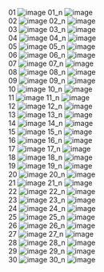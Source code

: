 
01 ![image](https://static.tenki.jp/images/icon/forecast-days-weather/01.png) 01_n ![image](https://static.tenki.jp/images/icon/forecast-days-weather/01_n.png)  
02 ![image](https://static.tenki.jp/images/icon/forecast-days-weather/02.png) 02_n ![image](https://static.tenki.jp/images/icon/forecast-days-weather/02_n.png)  
03 ![image](https://static.tenki.jp/images/icon/forecast-days-weather/03.png) 03_n ![image](https://static.tenki.jp/images/icon/forecast-days-weather/03_n.png)  
04 ![image](https://static.tenki.jp/images/icon/forecast-days-weather/04.png) 04_n ![image](https://static.tenki.jp/images/icon/forecast-days-weather/04_n.png)  
05 ![image](https://static.tenki.jp/images/icon/forecast-days-weather/05.png) 05_n ![image](https://static.tenki.jp/images/icon/forecast-days-weather/05_n.png)  
06 ![image](https://static.tenki.jp/images/icon/forecast-days-weather/06.png) 06_n ![image](https://static.tenki.jp/images/icon/forecast-days-weather/06_n.png)  
07 ![image](https://static.tenki.jp/images/icon/forecast-days-weather/07.png) 07_n ![image](https://static.tenki.jp/images/icon/forecast-days-weather/07_n.png)  
08 ![image](https://static.tenki.jp/images/icon/forecast-days-weather/08.png) 08_n ![image](https://static.tenki.jp/images/icon/forecast-days-weather/08_n.png)  
09 ![image](https://static.tenki.jp/images/icon/forecast-days-weather/09.png) 09_n ![image](https://static.tenki.jp/images/icon/forecast-days-weather/09_n.png)  
10 ![image](https://static.tenki.jp/images/icon/forecast-days-weather/10.png) 10_n ![image](https://static.tenki.jp/images/icon/forecast-days-weather/10_n.png)  
11 ![image](https://static.tenki.jp/images/icon/forecast-days-weather/11.png) 11_n ![image](https://static.tenki.jp/images/icon/forecast-days-weather/11_n.png)  
12 ![image](https://static.tenki.jp/images/icon/forecast-days-weather/12.png) 12_n ![image](https://static.tenki.jp/images/icon/forecast-days-weather/12_n.png)  
13 ![image](https://static.tenki.jp/images/icon/forecast-days-weather/13.png) 13_n ![image](https://static.tenki.jp/images/icon/forecast-days-weather/13_n.png)  
14 ![image](https://static.tenki.jp/images/icon/forecast-days-weather/14.png) 14_n ![image](https://static.tenki.jp/images/icon/forecast-days-weather/14_n.png)  
15 ![image](https://static.tenki.jp/images/icon/forecast-days-weather/15.png) 15_n ![image](https://static.tenki.jp/images/icon/forecast-days-weather/15_n.png)  
16 ![image](https://static.tenki.jp/images/icon/forecast-days-weather/16.png) 16_n ![image](https://static.tenki.jp/images/icon/forecast-days-weather/16_n.png)  
17 ![image](https://static.tenki.jp/images/icon/forecast-days-weather/17.png) 17_n ![image](https://static.tenki.jp/images/icon/forecast-days-weather/17_n.png)  
18 ![image](https://static.tenki.jp/images/icon/forecast-days-weather/18.png) 18_n ![image](https://static.tenki.jp/images/icon/forecast-days-weather/18_n.png)  
19 ![image](https://static.tenki.jp/images/icon/forecast-days-weather/19.png) 19_n ![image](https://static.tenki.jp/images/icon/forecast-days-weather/19_n.png)  
20 ![image](https://static.tenki.jp/images/icon/forecast-days-weather/20.png) 20_n ![image](https://static.tenki.jp/images/icon/forecast-days-weather/20_n.png)  
21 ![image](https://static.tenki.jp/images/icon/forecast-days-weather/21.png) 21_n ![image](https://static.tenki.jp/images/icon/forecast-days-weather/21_n.png)  
22 ![image](https://static.tenki.jp/images/icon/forecast-days-weather/22.png) 22_n ![image](https://static.tenki.jp/images/icon/forecast-days-weather/22_n.png)  
23 ![image](https://static.tenki.jp/images/icon/forecast-days-weather/23.png) 23_n ![image](https://static.tenki.jp/images/icon/forecast-days-weather/23_n.png)  
24 ![image](https://static.tenki.jp/images/icon/forecast-days-weather/24.png) 24_n ![image](https://static.tenki.jp/images/icon/forecast-days-weather/24_n.png)  
25 ![image](https://static.tenki.jp/images/icon/forecast-days-weather/25.png) 25_n ![image](https://static.tenki.jp/images/icon/forecast-days-weather/25_n.png)  
26 ![image](https://static.tenki.jp/images/icon/forecast-days-weather/26.png) 26_n ![image](https://static.tenki.jp/images/icon/forecast-days-weather/26_n.png)  
27 ![image](https://static.tenki.jp/images/icon/forecast-days-weather/27.png) 27_n ![image](https://static.tenki.jp/images/icon/forecast-days-weather/27_n.png)  
28 ![image](https://static.tenki.jp/images/icon/forecast-days-weather/28.png) 28_n ![image](https://static.tenki.jp/images/icon/forecast-days-weather/28_n.png)  
29 ![image](https://static.tenki.jp/images/icon/forecast-days-weather/29.png) 29_n ![image](https://static.tenki.jp/images/icon/forecast-days-weather/29_n.png)  
30 ![image](https://static.tenki.jp/images/icon/forecast-days-weather/30.png) 30_n ![image](https://static.tenki.jp/images/icon/forecast-days-weather/30_n.png)  
